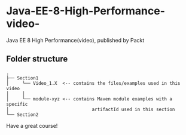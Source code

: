 # Java-EE-8-High-Performance-video-
Java EE 8 High Performance(video), published by Packt


## Folder structure

```
.
├── Section1
│     └── Video_1.X  <-- contains the files/examples used in this video 
│  	  │  
│  	  └── module-xyz <-- contains Maven module examples with a specific 
│                               artifactId used in this section
└── Section2
```

Have a great course!
